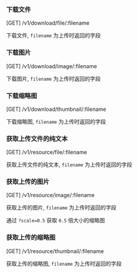 ### 下载文件

[GET] /v1/download/file/:filename

下载文件, `filename` 为上传时返回的字段

### 下载图片

[GET] /v1/download/image/:filename

下载图片, `filename` 为上传时返回的字段

### 下载缩略图

[GET] /v1/download/thumbnail/:filename

下载缩略图, `filename` 为上传时返回的字段

### 获取上传文件的纯文本

[GET] /v1/resource/file/:filename

获取上传文件的纯文本, `filename` 为上传时返回的字段

### 获取上传的图片

[GET] /v1/resource/image/:filename

获取上传的图片, `filename` 为上传时返回的字段

通过 `?scale=0.5` 获取 `0.5` 倍大小的缩略图

### 获取上传的缩略图

[GET] /v1/resource/thumbnail/:filename

获取上传的缩略图, `filename` 为上传时返回的字段